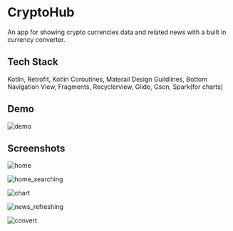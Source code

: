
# CryptoHub

An app for showing crypto currencies data and related news with a built in currency converter. 


## Tech Stack

Kotlin, Retrofit, Kotlin Coroutines, Materail Design Guildlines, Bottom Navigation View, Fragments, Recyclerview, Glide, Gson, Spark(for charts) 




## Demo

![demo](https://user-images.githubusercontent.com/88928420/224647310-7c95e5da-251d-4c42-8e02-ed4472ecf22c.gif)
## Screenshots

![home](https://user-images.githubusercontent.com/88928420/218781833-af0d3057-ea22-4c86-b906-34cd63fac520.png)

![home_searching](https://user-images.githubusercontent.com/88928420/218781620-effc4805-2ffa-400f-a78e-7616aed3487d.png)


![chart](https://user-images.githubusercontent.com/88928420/221180615-5b267f86-9dc1-4a8d-b7dd-c3aa5d5d3100.png)


![news_refreshing](https://user-images.githubusercontent.com/88928420/218782329-c47ecf3e-bb09-437b-b003-4064206dbbf8.png)


![convert](https://user-images.githubusercontent.com/88928420/218782354-e4f639f5-0224-4787-b805-0b45e8ebe541.png)


